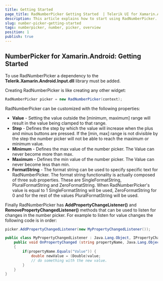 ```yaml
---
title: Getting Started
page_title: RadNumberPicker Getting Started  | Telerik UI for Xamarin.Android Documentation
description: This article explains how to start using RadNumberPicker.
slug: number-picker-getting-started
tags: numberpicker, number, picker, overview
position: 1
publish: true
---
```


## NumberPicker for Xamarin.Android: Getting Started

To use RadNumberPicker a dependency to the **Telerik.Xamarin.Android.Input.dll** library must be added.

Creating RadNumberPicker is like creating any other widget:

```C#
RadNumberPicker picker = new RadNumberPicker(context);
```

RadNumberPicker can be customized with the following properties:

* **Value** - Setting the value outside the [minimum, maximum] range will result in the value being clamped to that range.
* **Step** - Defines the step by which the value will increase when the plus and minus buttons are pressed. If the [min, max] range is not divisible by the step the number picker
will not be able to reach the maximum or minimum value.
* **Minimum** - Defines the max value of the number picker. The Value can never become more than max.
* **Maximum** - Defines the min value of the number picker. The Value can never become less than min.
* **FormatString** - The format string can be used to specify specific text for RadNumberPicker. The format string functionality is actually composed of three sub properties. These are SingleFormatString, PluralFormatString and ZeroFormatString. When RadNumberPicker's value is equal to 1 SingleFormatString will be used, ZeroFormatString for 0 and for
the rest of the values PluralFormatString will be used.

Finally RadNumberPicker has **AddPropertyChangeListener()** and **RemovePropertyChangedListener()** methods that can be used to listen for changes in the number picker. For example to listen for value changes the following code is in order:

```C#
picker.AddPropertyChangedListener(new MyPropertyChangedListener());

public class MyPropertyChangedListener : Java.Lang.Object, IPropertyChangedListener {
	public void OnPropertyChanged (string propertyName, Java.Lang.Object value)
	{
		if(propertyName.Equals("Value")) {
			double newValue = (Double)value;
			// do something with the new value.
		}
	}
}
```